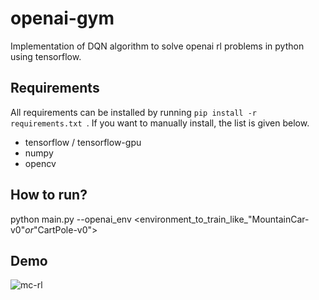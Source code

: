 # openai-gym
Implementation of DQN algorithm to solve openai rl problems in python using tensorflow.

## Requirements
All requirements can be installed by running ```pip install -r requirements.txt ```. If you want to manually install, the list is given below.  
  
- tensorflow / tensorflow-gpu  
- numpy  
- opencv 


## How to run?
python main.py --openai_env <environment_to_train_like_"MountainCar-v0"_or_"CartPole-v0">

## Demo
![mc-rl](https://user-images.githubusercontent.com/38666732/46132941-036ca900-c25d-11e8-8a48-58eedfa21392.gif)

